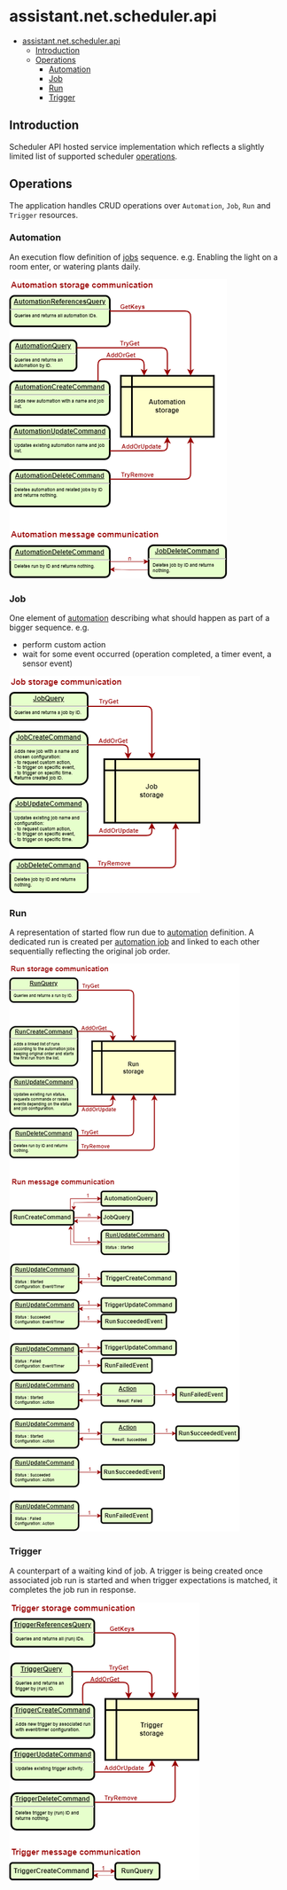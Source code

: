 ﻿# assistant.net.scheduler.api

- [assistant.net.scheduler.api](#assistantnetschedulerapi)
  - [Introduction](#introduction)
  - [Operations](#operations)
    - [Automation](#automation)
    - [Job](#job)
    - [Run](#run)
    - [Trigger](#trigger)

## Introduction

Scheduler API hosted service implementation which reflects a slightly limited list of supported scheduler [operations](#operations).

## Operations

The application handles CRUD operations over `Automation`, `Job`, `Run` and `Trigger` resources.

### Automation

An execution flow definition of [jobs](#jobs) sequence.
e.g. Enabling the light on a room enter, or watering plants daily.

![Automation overview](docs/automation.drawio.png)

### Job

One element of [automation](#automation) describing what should happen as part of a bigger sequence. e.g.

- perform custom action
- wait for some event occurred (operation completed, a timer event, a sensor event)

![Job overview](docs/job.drawio.png)

### Run

A representation of started flow run due to [automation](#automation) definition. A dedicated run is created
per [automation job](#job) and linked to each other sequentially reflecting the original job order.

![Run overview](docs/run.drawio.png)

### Trigger

A counterpart of a waiting kind of job. A trigger is being created once associated job run is started and when
trigger expectations is matched, it completes the job run in response.

![Trigger overview](docs/trigger.drawio.png)

